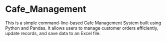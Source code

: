 # Cafe_Management
This is a simple command-line-based Cafe Management System built using Python and Pandas. It allows users to manage customer orders efficiently, update records, and save data to an Excel file.
